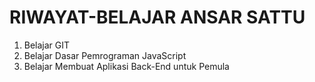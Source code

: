 # RIWAYAT-BELAJAR ANSAR SATTU
1. Belajar GIT
2. Belajar Dasar Pemrograman JavaScript 
3. Belajar Membuat Aplikasi Back-End untuk Pemula

